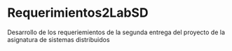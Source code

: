 # Requerimientos2LabSD
Desarrollo de los requeriemientos de la segunda entrega del proyecto de la asignatura de sistemas distribuidos
